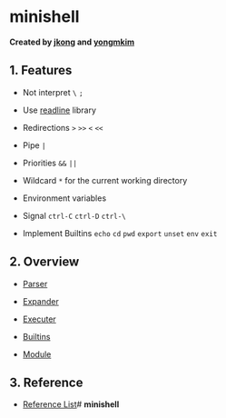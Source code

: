 # **minishell**

**Created by [jkong](https://profile.intra.42.fr/users/jkong) and [yongmkim](https://profile.intra.42.fr/users/yongmkim)**

## 1. Features

* Not interpret `\` `;`

* Use [readline](https://tiswww.case.edu/php/chet/readline/rltop.html) library

* Redirections `>` `>>` `<` `<<`

* Pipe `|`

* Priorities `&&` `||`

* Wildcard `*` for the current working directory

* Environment variables

* Signal `ctrl-C` `ctrl-D` `ctrl-\`

* Implement Builtins `echo` `cd` `pwd` `export` `unset` `env` `exit`

## 2. Overview

* [Parser](https://github.com/42-shell/minishell/wiki/1.-Parser)

* [Expander](https://github.com/42-shell/minishell/wiki/2.-Expander)

* [Executer](https://github.com/42-shell/minishell/wiki/3.-Executer)

* [Builtins](https://github.com/42-shell/minishell/wiki/4.-Builtins)

* [Module](https://github.com/42-shell/minishell/wiki/5.-Module)

## 3. Reference

* [Reference List](https://github.com/42-shell/minishell/wiki/Reference)# **minishell**
